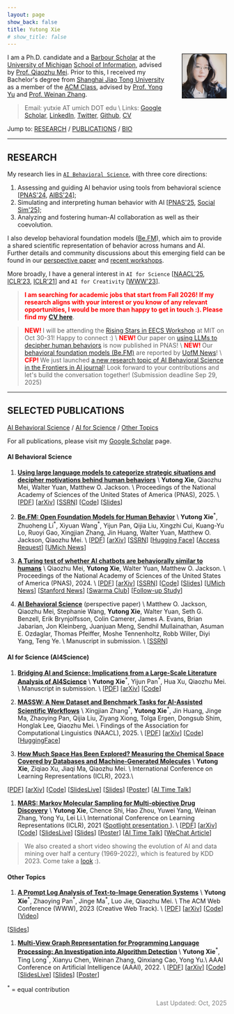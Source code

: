 ```yaml
---
layout: page
show_back: false
title: Yutong Xie
# show_title: false
---
```


<img align="right" src="assets/img/IMG_4342.jpg" style="margin-left:40px; margin-bottom:20px; margin-top:0px; border:1.5px solid #000000ff;border-radius:0px; max-width:200px; width:20%; height:auto">

I am a Ph.D. candidate and a [Barbour Scholar](https://rackham.umich.edu/rackham-life/diversity-equity-and-inclusion/barbour-scholars/) at the [University of Michigan](https://umich.edu/) [School of Information](https://www.si.umich.edu), advised by [Prof. Qiaozhu Mei](http://www-personal.umich.edu/~qmei/). 
Prior to this, I received my Bachelor's degree from [Shanghai Jiao Tong University](https://www.sjtu.edu.cn/) as a member of the [ACM Class](https://acm.sjtu.edu.cn/home), advised by [Prof. Yong Yu](http://apex.sjtu.edu.cn/members/yyu) and [Prof. Weinan Zhang](http://wnzhang.net).

> Email: yutxie AT umich DOT edu \\
> Links: [Google Scholar](https://scholar.google.com/citations?hl=en&user=ZiKjIeMAAAAJ),
[LinkedIn](https://www.linkedin.com/in/yutxie),
[Twitter](https://twitter.com/yutxie),
[Github](https://github.com/yutxie),
[CV](https://drive.google.com/file/d/1VAOH52IN4Nn5o5b_IvXcgiqSbq2okLUf/view?usp=sharing)

Jump to: [RESEARCH](#research) / [PUBLICATIONS](#selected-publications) / [BIO](/bio)

---

## RESEARCH

My research lies in [`AI Behavioral Science`](/aibs), with three core directions:

1. Assessing and guiding AI behavior using tools from behavioral science [[PNAS'24](https://www.pnas.org/doi/10.1073/pnas.2313925121), [AIBS'24](https://arxiv.org/abs/2412.12362)];
2. Simulating and interpreting human behavior with AI [[PNAS'25](https://www.pnas.org/doi/full/10.1073/pnas.2512075122), [Social Sim'25](https://openreview.net/forum?id=6KM1siLL8a)];
3. Analyzing and fostering human-AI collaboration as well as their coevolution.

I also develop behavioral foundation models ([Be.FM](https://arxiv.org/pdf/2505.23058)), which aim to provide a shared scientific representation of behavior across humans and AI. Further details and community discussions about this emerging field can be found in our [perspective paper](https://papers.ssrn.com/abstract=5395006) and [recent workshops](https://ai-behavioral-science.github.io/).

More broadly, I have a general interest in `AI for Science` [[NAACL'25](https://aclanthology.org/2025.findings-naacl.127/), [ICLR'23](https://openreview.net/forum?id=Yo06F8kfMa1), [ICLR'21](https://openreview.net/forum?id=kHSu4ebxFXY)]
and `AI for Creativity` [[WWW'23](https://dl.acm.org/doi/abs/10.1145/3543507.3587430)].

> <span style="font-weight: bold; color: red;">I am searching for academic jobs that start from Fall 2026! If my research aligns with your interest or you know of any relevant opportunities, I would be more than happy to get in touch :). Please find my</span> [**CV here**](https://drive.google.com/file/d/1VAOH52IN4Nn5o5b_IvXcgiqSbq2okLUf/view?usp=sharing). 

<!-- For undergraduate and master students who find my research interesting and would like to work with me, please feel free to reach out! -->

> <span style="font-weight: bold; color: red;">NEW! </span>
I will be attending the [Rising Stars in EECS Workshop](https://risingstars-eecs.mit.edu/) at MIT on Oct 30-31! Happy to connect :) \\
> <span style="font-weight: bold; color: red;">NEW! </span>
Our paper on [using LLMs to decipher human behaviors](https://www.pnas.org/doi/full/10.1073/pnas.2512075122) is now published in PNAS! \\
> <span style="font-weight: bold; color: red;">NEW! </span>
Our [behavioral foundation models (Be.FM)](https://arxiv.org/pdf/2505.23058) are reported by [UofM News](https://news.umich.edu/ai-that-thinks-like-us-u-m-researchers-unveil-new-model-to-predict-human-behavior/)! \\
> <span style="font-weight: bold; color: red;">CFP! </span>
We just launched [a new research topic of AI Behavioral Science in the Frontiers in AI journal](https://www.frontiersin.org/research-topics/69861)! Look forward to your contributions and let's build the conversation together! (Submission deadline Sep 29, 2025)

---

## SELECTED PUBLICATIONS

[AI Behavioral Science](#ai-behavioral-science) / [AI for Science](#ai-for-science-ai4science) / [Other Topics](#other-topics) 

For all publications, please visit my [Google Scholar](https://scholar.google.com/citations?hl=en&user=ZiKjIeMAAAAJ&view_op=list_works&sortby=pubdate) page.

#### AI Behavioral Science

1. [**Using large language models to categorize strategic situations and decipher motivations behind human behaviors**](https://www.pnas.org/doi/full/10.1073/pnas.2512075122) \\
**Yutong Xie**, Qiaozhu Mei, Walter Yuan, Matthew O. Jackson. \\
Proceedings of the National Academy of Sciences of the United States of America (PNAS), 2025. \\
[[PDF](https://www.pnas.org/doi/epdf/10.1073/pnas.2512075122)\]
[[arXiv](https://arxiv.org/abs/2503.15752)\]
[[SSRN](https://papers.ssrn.com/sol3/papers.cfm?abstract_id=5185865)\]
[[Code](https://github.com/yutxie/llm-behavioral-codes)\]
[[Slides](https://drive.google.com/file/d/1si3lwqvA69tVEHREpxbgSjBjwQu-kxKa/view?usp=sharing)\]


1. [**Be.FM: Open Foundation Models for Human Behavior**](https://arxiv.org/abs/2505.23058) \\
**Yutong Xie**<sup>\*</sup>, Zhuoheng Li<sup>\*</sup>, Xiyuan Wang<sup>\*</sup>, Yijun Pan, Qijia Liu, Xingzhi Cui, Kuang-Yu Lo, Ruoyi Gao, Xingjian Zhang, Jin Huang, Walter Yuan, Matthew O. Jackson, Qiaozhu Mei. \\
[[PDF](https://arxiv.org/pdf/2505.23058)\]
[[arXiv](https://arxiv.org/abs/2505.23058)\]
[[SSRN](https://papers.ssrn.com/sol3/papers.cfm?abstract_id=5274559)\]
[[Hugging Face](https://huggingface.co/befm)\]
[[Access Request](https://forms.gle/DAvxJYReqg7midQn9)\]
[[UMich News](https://news.umich.edu/ai-that-thinks-like-us-u-m-researchers-unveil-new-model-to-predict-human-behavior/)\]

1. [**A Turing test of whether AI chatbots are behaviorally similar to humans**](https://www.pnas.org/doi/10.1073/pnas.2313925121) \\
Qiaozhu Mei, **Yutong Xie**, Walter Yuan, Matthew O. Jackson. \\
Proceedings of the National Academy of Sciences of the United States of America (PNAS), 2024. \\
[[PDF](https://www.pnas.org/doi/epdf/10.1073/pnas.2313925121)\]
[[arXiv](https://arxiv.org/abs/2312.00798)\]
[[SSRN](https://papers.ssrn.com/sol3/papers.cfm?abstract_id=4637354)\]
[[Code](https://github.com/yutxie/ChatGPT-Behavioral)\] 
[[Slides](https://drive.google.com/file/d/1eGOXTJ49IEMtNqoWNpN4M4Dtn_DzkxaH/view?usp=sharing)\]
[[UMich News](https://news.umich.edu/chatgpt-acts-more-altruistically-cooperatively-than-humans/)\] 
[[Stanford News](https://humsci.stanford.edu/feature/study-finds-chatgpts-latest-bot-behaves-humans-only-better)\] 
[[Swarma Club](https://pattern.swarma.org/study_group_issue/640)\]
[[Follow-up Study](https://arxiv.org/abs/2412.12362)\]

1. [**AI Behavioral Science**](https://papers.ssrn.com/sol3/papers.cfm?abstract_id=5395006) (perspective paper) \\
Matthew O. Jackson, Qiaozhu Mei, Stephanie Wang, **Yutong Xie**, Walter Yuan, Seth G. Benzell, Erik Brynjolfsson, Colin Camerer, James A. Evans, Brian Jabarian, Jon Kleinberg, Juanjuan Meng, Sendhil Mullainathan, Asuman E. Ozdaglar, Thomas Pfeiffer, Moshe Tennenholtz, Robb Willer, Diyi Yang, Teng Ye. \\
Manuscript in submission. \\
[[SSRN](https://papers.ssrn.com/sol3/papers.cfm?abstract_id=5395006)\]

<!-- 1. [**Distributional Alignment for Social Simulation with LLMs: A Prompt Mixture Modeling Approach**](https://openreview.net/forum?id=6KM1siLL8a) \\
**Yutong Xie**<sup>\*</sup>, Ruoyi Gao<sup>\*</sup>, Qiaozhu Mei. \\
The First Workshop on Social Simulation with LLMs (Social Sim) at COLM, 2025. \\
[[PDF](https://openreview.net/pdf?id=6KM1siLL8a)\] -->

<!-- 1. [**How Different AI Chatbots Behave? Benchmarking Large Language Models in Behavioral Economics Games**](https://arxiv.org/abs/2412.12362) \\
**Yutong Xie**, Yiyao Liu, Zhuang Ma, Lin Shi, Xiyuan Wang, Walter Yuan, Matthew O. Jackson, Qiaozhu Mei. \\
The First Workshop on AI Behavioral Science (AIBS) at KDD, 2024. \\
[[PDF](https://arxiv.org/pdf/2412.12362)\]
[[arXiv](https://arxiv.org/abs/2412.12362)\]
[[Slides](https://drive.google.com/file/d/1-DahTc0Ps-X3jvgeEGev6BMBB7hrDZco/view?usp=sharing)\] -->

#### AI for Science (AI4Science)

1. [**Bridging AI and Science: Implications from a Large-Scale Literature Analysis of AI4Science**](https://arxiv.org/abs/2412.09628) \\
**Yutong Xie**<sup>\*</sup>, Yijun Pan<sup>\*</sup>, Hua Xu, Qiaozhu Mei. \\
Manuscript in submission. \\
[[PDF](https://arxiv.org/pdf/2412.09628)\]
[[arXiv](https://arxiv.org/abs/2412.09628)\]
[[Code](https://github.com/charles-pyj/Bridging-AI-and-Science)\]

1. [**MASSW: A New Dataset and Benchmark Tasks for AI-Assisted Scientific Workflows**](https://aclanthology.org/2025.findings-naacl.127/) \\
Xingjian Zhang<sup>\*</sup>, **Yutong Xie**<sup>\*</sup>, Jin Huang, Jinge Ma, Zhaoying Pan, Qijia Liu, Ziyang Xiong, Tolga Ergen, Dongsub Shim, Honglak Lee, Qiaozhu Mei. \\
Findings of the Association for Computational Linguistics (NAACL), 2025. \\
[[PDF](https://aclanthology.org/2025.findings-naacl.127.pdf)\]
[[arXiv](https://arxiv.org/abs/2406.06357)\]
[[Code](https://github.com/xingjian-zhang/massw)\]
[[HuggingFace](https://huggingface.co/datasets/jimmyzxj/massw)\]

1. [**How Much Space Has Been Explored? Measuring the Chemical Space Covered by Databases and Machine-Generated Molecules**](https://openreview.net/forum?id=Yo06F8kfMa1) \\
**Yutong Xie**, Ziqiao Xu, Jiaqi Ma, Qiaozhu Mei. \\
International Conference on Learning Representations (ICLR), 2023.\\
<!-- AI for Science Workshop at ICML, 2022. \\ -->
[[PDF](https://openreview.net/pdf?id=Yo06F8kfMa1)\]
[[arXiv](https://arxiv.org/abs/2112.12542)\]
[[Code](https://github.com/yutxie/exploration-measures)\] 
[[SlidesLive](https://iclr.cc/virtual/2023/poster/11769)\] 
[[Slides](https://drive.google.com/file/d/15Jfl64W7-E_lb5-ecT8n5Qehv4mxEn3A/view?usp=sharing)\] 
[[Poster](https://iclr.cc/media/PosterPDFs/ICLR%202023/11769.png?t=1682437570.514978)\]
[[AI Time Talk](https://www.bilibili.com/video/BV12X4y1f7P7/?share_source=copy_web&vd_source=cc7b830a98543ee4bb061e90ba3cc4fd&t=1533)\] 

1. [**MARS: Markov Molecular Sampling for Multi-objective Drug Discovery**](https://openreview.net/forum?id=kHSu4ebxFXY) \\
**Yutong Xie**, Chence Shi, Hao Zhou, Yuwei Yang, Weinan Zhang, Yong Yu, Lei Li.\\
International Conference on Learning Representations (ICLR), 2021 (<a href="https://iclr.cc/virtual/2021/spotlight/3417">Spotlight presentation <i class="fas fa-video"></i> </a>). \\
[[PDF](https://openreview.net/pdf?id=kHSu4ebxFXY)\]
[[arXiv](https://arxiv.org/abs/2103.10432)\]
[[Code](https://github.com/yutxie/MARS)\] 
[[SlidesLive](https://iclr.cc/virtual/2021/spotlight/3417)\] 
[[Slides](https://drive.google.com/file/d/1vbdP1CjAuYj4eB9GX2-3uqmfgSqISIxD/view?usp=sharing)\] 
[[Poster](https://drive.google.com/file/d/1iCLBQ0RacNZhg0bUIVYaKfPemmWK7Jqc/view?usp=sharing)\] 
[[AI Time Talk](https://www.bilibili.com/video/BV1Eo4y1172a)\] 
[[WeChat Article](https://mp.weixin.qq.com/s/RfxKVF9nuG0_DkorTeWxJQ)\]

> We also created a short video showing the evolution of AI and data mining over half a century (1969-2022), which is featured by KDD 2023. Come take a [look](https://www.youtube.com/watch?v=J0nB0uRRCo4) :).

#### Other Topics

1. [**A Prompt Log Analysis of Text-to-Image Generation Systems**](https://dl.acm.org/doi/abs/10.1145/3543507.3587430) \\
**Yutong Xie**<sup>\*</sup>, Zhaoying Pan<sup>\*</sup>, Jinge Ma<sup>\*</sup>, Luo Jie, Qiaozhu Mei. \\
The ACM Web Conference (WWW), 2023 (Creative Web Track). \\
[[PDF](https://dl.acm.org/doi/pdf/10.1145/3543507.3587430)\]
[[arXiv](https://arxiv.org/abs/2303.04587)\]
[[Code](https://github.com/zhaoyingpan/prompt_log_analysis)\] 
[[Video](https://youtu.be/D-N1_lwhNnk)\]
<!-- [[SlidesLive]()\]  -->
[[Slides](https://drive.google.com/file/d/1L0D7I0vdcfCSAQ9oB476i9N6mN6rC3ad/view?usp=sharing)\] 
<!-- [[Poster]()\] -->

1. [**Multi-View Graph Representation for Programming Language Processing: An Investigation into Algorithm Detection**](https://ojs.aaai.org/index.php/AAAI/article/view/20522) \\
**Yutong Xie**<sup>\*</sup>, Ting Long<sup>\*</sup>, Xianyu Chen, Weinan Zhang, Qinxiang Cao, Yong Yu.\\
AAAI Conference on Artificial Intelligence (AAAI), 2022. \\
[[PDF](https://ojs.aaai.org/index.php/AAAI/article/view/20522/20281)\]
[[arXiv](https://arxiv.org/abs/2202.12481)\]
[[Code](https://github.com/githubg0/mvg)\] 
[[SlidesLive](https://aaai-2022.virtualchair.net/poster_aaai928)\] 
[[Slides](https://drive.google.com/file/d/1vOYiwoyWEQ1K1aAH-6muqYIcyUiRGGlt/view?usp=sharing)\] 
[[Poster](https://drive.google.com/file/d/1hmtwlBr709esYcXHez99t09GkF55_WA0/view?usp=sharing)\] 


<sup>\*</sup> = equal contribution

<p style="color: grey; font-style: normal; text-align: right" >
Last Updated: Oct, 2025 <br>